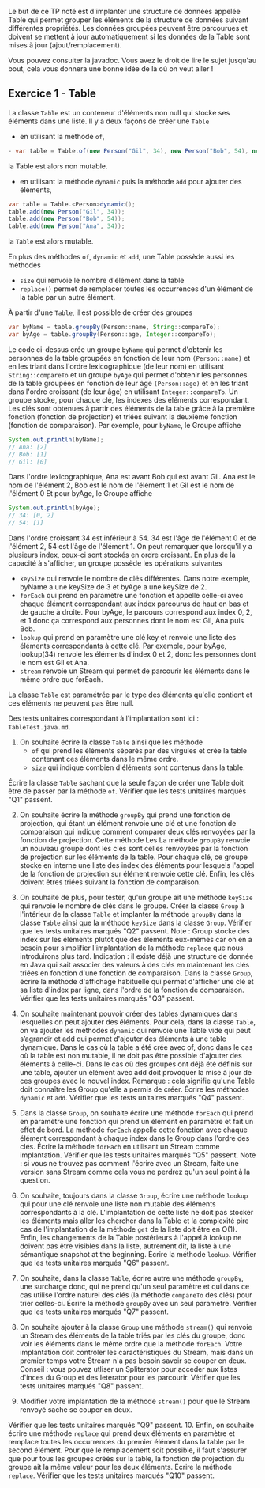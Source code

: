 Le but de ce TP noté est d'implanter une structure de données appelée Table qui permet grouper les éléments de la structure de données suivant différentes propriétés.
Les données groupées peuvent être parcourues et doivent se mettent à jour automatiquement si les données de la Table sont mises à jour (ajout/remplacement).

Vous pouvez consulter la javadoc.
Vous avez le droit de lire le sujet jusqu'au bout, cela vous donnera une bonne idée de là où on veut aller !

## Exercice 1 - Table
La classe `Table` est un conteneur d'éléments non null qui stocke ses éléments dans une liste.
Il y a deux façons de créer une `Table`
- en utilisant la méthode `of`,
```Java
- var table = Table.of(new Person("Gil", 34), new Person("Bob", 54), new Person("Ana", 34));
```
la Table est alors non mutable.
- en utilisant la méthode `dynamic` puis la méthode `add` pour ajouter des éléments,
```Java
var table = Table.<Person>dynamic();
table.add(new Person("Gil", 34));
table.add(new Person("Bob", 54));
table.add(new Person("Ana", 34));
```
la `Table` est alors mutable.

En plus des méthodes `of`, `dynamic` et `add`, une Table possède aussi les méthodes
- `size` qui renvoie le nombre d'élément dans la table
- `replace()` permet de remplacer toutes les occurrences d'un élément de la table par un autre élément.

À partir d'une `Table`, il est possible de créer des groupes
```Java
var byName = table.groupBy(Person::name, String::compareTo);
var byAge = table.groupBy(Person::age, Integer::compareTo);
```

Le code ci-dessus crée un groupe `byName` qui permet d'obtenir les personnes de la table groupées en fonction de leur nom `(Person::name)` et en les triant dans l'ordre lexicographique (de leur nom) en utilisant `String::compareTo` et un groupe `byAge` qui permet d'obtenir les personnes de la table groupées en fonction de leur âge `(Person::age)` et en les triant dans l'ordre croissant (de leur âge) en utilisant `Integer::compareTo`.
Un groupe stocke, pour chaque clé, les indexes des éléments correspondant. Les clés sont obtenues à partir des éléments de la table grâce à la première fonction (fonction de projection) et triées suivant la deuxième fonction (fonction de comparaison).
Par exemple, pour `byName`, le Groupe affiche
```Java
System.out.println(byName);
// Ana: [2]
// Bob: [1]
// Gil: [0]
```

Dans l'ordre lexicographique, Ana est avant Bob qui est avant Gil. Ana est le nom de l'élément 2, Bob est le nom de l'élément 1 et Gil est le nom de l'élément 0
Et pour byAge, le Groupe affiche
```Java
System.out.println(byAge);
// 34: [0, 2]
// 54: [1]
```

Dans l'ordre croissant 34 est inférieur à 54. 34 est l'âge de l'élément 0 et de l'élément 2, 54 est l'âge de l'élément 1.
On peut remarquer que lorsqu'il y a plusieurs index, ceux-ci sont stockés en ordre croissant.
En plus de la capacité à s'afficher, un groupe possède les opérations suivantes
- `keySize` qui renvoie le nombre de clés différentes. Dans notre exemple, byName a une keySize de 3 et byAge a une keySize de 2.
- `forEach` qui prend en paramètre une fonction et appelle celle-ci avec chaque élément correspondant aux index parcourus de haut en bas et de gauche à droite. Pour byAge, le parcours correspond aux index 0, 2, et 1 donc ça correspond aux personnes dont le nom est Gil, Ana puis Bob.
- `lookup` qui prend en paramètre une clé key et renvoie une liste des éléments correspondants à cette clé. Par exemple, pour byAge, lookup(34) renvoie les éléments d'index 0 et 2, donc les personnes dont le nom est Gil et Ana.
- `stream` renvoie un Stream qui permet de parcourir les éléments dans le même ordre que forEach.

La classe `Table` est paramétrée par le type des éléments qu'elle contient et ces éléments ne peuvent pas être null.

Des tests unitaires correspondant à l'implantation sont ici : `TableTest.java.md`.

1. On souhaite écrire la classe `Table` ainsi que les méthode
   - `of` qui prend les éléments séparés par des virgules et crée la table contenant ces éléments dans le même ordre.
   - `size` qui indique combien d'éléments sont contenus dans la table.

Écrire la classe `Table` sachant que la seule façon de créer une Table doit être de passer par la méthode `of`.
Vérifier que les tests unitaires marqués "Q1" passent.

2. On souhaite écrire la méthode `groupBy` qui prend une fonction de projection, qui étant un élément renvoie une clé et une fonction de comparaison qui indique comment comparer deux clés renvoyées par la fonction de projection. Cette méthode Les La méthode `groupBy` renvoie un nouveau groupe dont les clés sont celles renvoyées par la fonction de projection sur les éléments de la table. Pour chaque clé, ce groupe stocke en interne une liste des index des éléments pour lesquels l'appel de la fonction de projection sur élément renvoie cette clé. Enfin, les clés doivent êtres triées suivant la fonction de comparaison.

3. On souhaite de plus, pour tester, qu'un groupe ait une méthode `keySize` qui renvoie le nombre de clés dans le groupe.
Créer la classe `Group` à l'intérieur de la classe `Table` et implanter la méthode `groupBy` dans la classe `Table` ainsi que la méthode `keySize` dans la classe `Group`.
Vérifier que les tests unitaires marqués "Q2" passent.
Note : Group stocke des index sur les éléments plutôt que des éléments eux-mêmes car on en a besoin pour simplifier l'implantation de la méthode `replace` que nous introduirons plus tard.
Indication : il existe déjà une structure de donnée en Java qui sait associer des valeurs à des clés en maintenant les clés triées en fonction d'une fonction de comparaison.
Dans la classe `Group`, écrire la méthode d'affichage habituelle qui permet d'afficher une clé et sa liste d'index par ligne, dans l'ordre de la fonction de comparaison.
Vérifier que les tests unitaires marqués "Q3" passent.

4. On souhaite maintenant pouvoir créer des tables dynamiques dans lesquelles on peut ajouter des éléments. Pour cela, dans la classe `Table`, on va ajouter les méthodes `dynamic` qui renvoie une Table vide qui peut s’agrandir et add qui permet d'ajouter des éléments à une table dynamique.
Dans le cas où la table a été crée avec of, donc dans le cas où la table est non mutable, il ne doit pas être possible d'ajouter des éléments à celle-ci.
Dans le cas où des groupes ont déjà été définis sur une table, ajouter un élément avec add doit provoquer la mise à jour de ces groupes avec le nouvel index. Remarque : cela signifie qu'une Table doit connaître les Group qu'elle a permis de créer.
Écrire les méthodes `dynamic` et `add`.
Vérifier que les tests unitaires marqués "Q4" passent.
5. Dans la classe `Group`, on souhaite écrire une méthode `forEach` qui prend en paramètre une fonction qui prend un élément en paramètre et fait un effet de bord. La méthode `forEach` appelle cette fonction avec chaque élément correspondant à chaque index dans le Group dans l'ordre des clés.
Écrire la méthode `forEach` en utilisant un Stream comme implantation.
Vérifier que les tests unitaires marqués "Q5" passent.
Note : si vous ne trouvez pas comment l'écrire avec un Stream, faite une version sans Stream comme cela vous ne perdrez qu'un seul point à la question.

6. On souhaite, toujours dans la classe `Group`, écrire une méthode `lookup` qui pour une clé renvoie une liste non mutable des éléments correspondants à la clé. L'implantation de cette liste ne doit pas stocker les éléments mais aller les chercher dans la Table et la complexité pire cas de l'implantation de la méthode `get` de la liste doit être en O(1).
Enfin, les changements de la Table postérieurs à l'appel à lookup ne doivent pas être visibles dans la liste, autrement dit, la liste à une sémantique snapshot at the beginning.
Écrire la méthode `lookup`.
Vérifier que les tests unitaires marqués "Q6" passent.

7. On souhaite, dans la classe `Table`, écrire autre une méthode `groupBy`, une surcharge donc, qui ne prend qu'un seul paramètre et qui dans ce cas utilise l'ordre naturel des clés (la méthode `compareTo` des clés) pour trier celles-ci.
Écrire la méthode `groupBy` avec un seul paramètre.
Vérifier que les tests unitaires marqués "Q7" passent.

8. On souhaite ajouter à la classe `Group` une méthode `stream()` qui renvoie un Stream des éléments de la table triés par les clés du groupe, donc voir les éléments dans le même ordre que la méthode `forEach`.
Votre implantation doit contrôler les caractéristiques du Stream, mais dans un premier temps votre Stream n'a pas besoin savoir se couper en deux.
Conseil : vous pouvez utliser un Spliterator pour acceder aux listes d'inces du Group et des Ieterator pour les parcourir.
Vérifier que les tests unitaires marqués "Q8" passent.
9. Modifier votre implantation de la méthode `stream()` pour que le Stream renvoyé sache se couper en deux.

Vérifier que les tests unitaires marqués "Q9" passent.
10. Enfin, on souhaite écrire une méthode `replace` qui prend deux éléments en paramètre et remplace toutes les occurrences du premier élément dans la table par le second élément.
Pour que le remplacement soit possible, il faut s'assurer que pour tous les groupes créés sur la table, la fonction de projection du groupe ait la même valeur pour les deux éléments.
Écrire la méthode `replace`.
Vérifier que les tests unitaires marqués "Q10" passent.